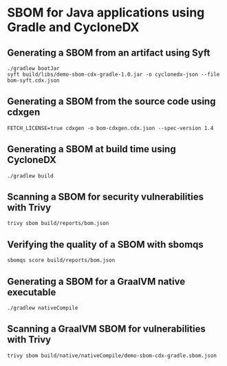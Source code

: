 # SBOM for Java applications using Gradle and CycloneDX

## Generating a SBOM from an artifact using Syft

```shell
./gradlew bootJar
syft build/libs/demo-sbom-cdx-gradle-1.0.jar -o cyclonedx-json --file bom-syft.cdx.json
```

## Generating a SBOM from the source code using cdxgen

```shell
FETCH_LICENSE=true cdxgen -o bom-cdxgen.cdx.json --spec-version 1.4
```

## Generating a SBOM at build time using CycloneDX

```shell
./gradlew build
```

## Scanning a SBOM for security vulnerabilities with Trivy

```shell
trivy sbom build/reports/bom.json
```

## Verifying the quality of a SBOM with sbomqs

```shell
sbomqs score build/reports/bom.json
```

## Generating a SBOM for a GraalVM native executable

```shell
./gradlew nativeCompile
```

## Scanning a GraalVM SBOM for vulnerabilities with Trivy

```shell
trivy sbom build/native/nativeCompile/demo-sbom-cdx-gradle.sbom.json
```

